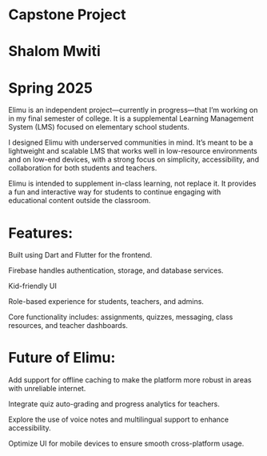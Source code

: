 ##
# Capstone Project
# Shalom Mwiti
# Spring 2025

Elimu is an independent project—currently in progress—that I’m working on in my final semester of college.
It is a supplemental Learning Management System (LMS) focused on elementary school students.

I designed Elimu with underserved communities in mind. It’s meant to be a lightweight and scalable LMS that works well in low-resource environments and on low-end devices, with a strong focus on simplicity, accessibility, and collaboration for both students and teachers.

Elimu is intended to supplement in-class learning, not replace it. It provides a fun and interactive way for students to continue engaging with educational content outside the classroom.

# Features:
Built using Dart and Flutter for the frontend.

Firebase handles authentication, storage, and database services.

Kid-friendly UI

Role-based experience for students, teachers, and admins.

Core functionality includes: assignments, quizzes, messaging, class resources, and teacher dashboards.

# Future of Elimu:
Add support for offline caching to make the platform more robust in areas with unreliable internet.

Integrate quiz auto-grading and progress analytics for teachers.

Explore the use of voice notes and multilingual support to enhance accessibility.

Optimize UI for mobile devices to ensure smooth cross-platform usage.
